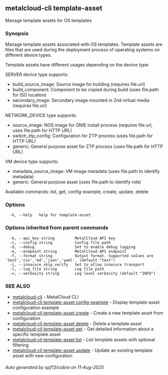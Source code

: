 ## metalcloud-cli template-asset

Manage template assets for OS templates

### Synopsis

Manage template assets associated with OS templates. Template assets are files that are 
used during the deployment process of operating systems on different device types.

Template assets have different usages depending on the device type:

SERVER device type supports:
  - build_source_image: Source image for building (requires file.url)
  - build_component: Component to be copied during build (uses file.path for ISO location)
  - secondary_image: Secondary image mounted in 2nd virtual media (requires file.url)

NETWORK_DEVICE type supports:
  - source_image: NOS image for ONIE install process (requires file.url, uses file.path for HTTP URL)
  - switch_ztp_config: Configuration for ZTP process (uses file.path for HTTP URL)
  - generic: General purpose asset for ZTP process (uses file.path for HTTP URL)

VM device type supports:
  - metadata_source_image: VM image metadata (uses file.path to identify metadata)
  - generic: General purpose asset (uses file.path to identify role)

Available commands: list, get, config-example, create, update, delete

### Options

```
  -h, --help   help for template-asset
```

### Options inherited from parent commands

```
  -k, --api_key string         MetalCloud API key
  -c, --config string          Config file path
  -d, --debug                  Set to enable debug logging
  -e, --endpoint string        MetalCloud API endpoint
  -f, --format string          Output format. Supported values are 'text','csv','md','json','yaml'. (default "text")
  -i, --insecure_skip_verify   Set to allow insecure transport
  -l, --log_file string        Log file path
  -v, --verbosity string       Log level verbosity (default "INFO")
```

### SEE ALSO

* [metalcloud-cli](metalcloud-cli.md)	 - MetalCloud CLI
* [metalcloud-cli template-asset config-example](metalcloud-cli_template-asset_config-example.md)	 - Display template asset configuration example
* [metalcloud-cli template-asset create](metalcloud-cli_template-asset_create.md)	 - Create a new template asset from configuration
* [metalcloud-cli template-asset delete](metalcloud-cli_template-asset_delete.md)	 - Delete a template asset
* [metalcloud-cli template-asset get](metalcloud-cli_template-asset_get.md)	 - Get detailed information about a specific template asset
* [metalcloud-cli template-asset list](metalcloud-cli_template-asset_list.md)	 - List template assets with optional filtering
* [metalcloud-cli template-asset update](metalcloud-cli_template-asset_update.md)	 - Update an existing template asset with new configuration

###### Auto generated by spf13/cobra on 11-Aug-2025
